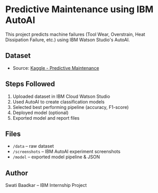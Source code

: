 # Predictive Maintenance using IBM AutoAI

This project predicts machine failures (Tool Wear, Overstrain, Heat Dissipation Failure, etc.) using IBM Watson Studio's AutoAI.

## Dataset
- Source: [Kaggle - Predictive Maintenance](https://www.kaggle.com/datasets/shivamb/machine-predictive-maintenance-classification)

## Steps Followed
1. Uploaded dataset in IBM Cloud Watson Studio
2. Used AutoAI to create classification models
3. Selected best performing pipeline (accuracy, F1-score)
4. Deployed model (optional)
5. Exported model and report files

## Files
- `/data` – raw dataset
- `/screenshots` – IBM AutoAI experiment screenshots
- `/model` – exported model pipeline & JSON


## Author
Swati Baadkar – IBM Internship Project
